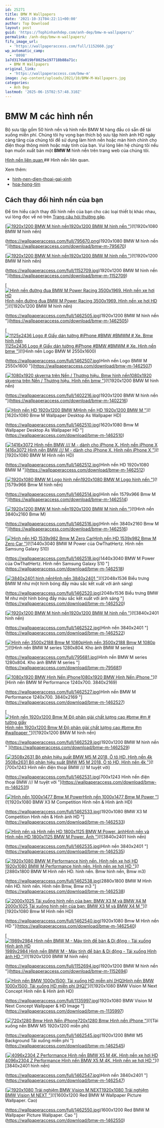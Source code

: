 ```yaml
---
id: 25271
title: BMW M Wallpapers
date: '2021-10-31T04:22:11+00:00'
author: Top Download
layout: post
guid: 'https://Tophinhanhdep.com/anh-dep/bmw-m-wallpapers/'
permalink: /anh-dep/bmw-m-wallpapers/
fifu_image_url:
  - 'https://wallpaperaccess.com/full/1152660.jpg'
wp_automatic_camp:
  - '8098'
1a7d317da019bf8025e197718b88a71c:
  - BMW M Wallpapers
original_link:
  - 'https://wallpaperaccess.com/bmw-m'
image: /wp-content/uploads/2021/10/BMW-M-Wallpapers.jpg
categories:
  - Ảnh Đẹp
lastmod: '2025-06-15T02:57:48.310Z'
---
```

# BMW M các hình nền

Bộ sưu tập gồm 50 hình nền và hình nền BMW M hàng đầu có sẵn để tải xuống miễn phí. Chúng tôi hy vọng bạn thích bộ sưu tập hình ảnh HD ngày càng tăng của chúng tôi để sử dụng làm hình nền hoặc màn hình chính cho điện thoại thông minh hoặc máy tính của bạn. Vui lòng liên hệ chúng tôi nếu bạn muốn xuất bản một **BMW M** hình nền trên trang web của chúng tôi.

[Hình nền liên quan ](#related) ## Hình nền liên quan.

   
 Xem thêm:

   
- [hinh-nen-dien-thoai-gai-xinh](https://tophinhanhdep.com/hinh-nen-dep/hinh-nen-dien-thoai-gai-xinh/)
- [hoa-hong-tim](https://tophinhanhdep.com/hoa-hong/hoa-hong-tim/)

## Cách thay đổi hình nền của bạn

Để tìm hiểu cách thay đổi hình nền của bạn cho các loại thiết bị khác nhau, vui lòng đọc về nó trên [Trang câu hỏi thường gặp](https://tophinhanhdep.com/faq/).

  
[[![1920x1200 BMW M hình nền](https://wallpaperaccess.com/full/1152660.jpg)1920x1200 BMW M hình nền "](https://wallpaperaccess.com/download/bmw-m-1152660)](![1920x1080 BMW M hình nền)

(https://wallpaperaccess.com/full/795670.png)1920x1080 BMW M hình nền "](https://wallpaperaccess.com/download/bmw-m-795670)

[[![1920x1200 BMW M hình nền](https://wallpaperaccess.com/full/1152666.jpg)1920x1200 BMW M hình nền "](https://wallpaperaccess.com/download/bmw-m-1152666)](![1920x1200 BMW M hình nền)

(https://wallpaperaccess.com/full/1152709.jpg)1920x1200 BMW M hình nền "](https://wallpaperaccess.com/download/bmw-m-1152709)

[[![Hình nền đường đua BMW M Power Racing 3500x1969.  Hình nền xe hơi HD](https://wallpaperaccess.com/full/795668.jpg)Hình nền đường đua BMW M Power Racing 3500x1969. Hình nền xe hơi HD "](https://wallpaperaccess.com/download/bmw-m-795668)](![1920x1200 BMW M hình nền)

(https://wallpaperaccess.com/full/1462505.jpg)1920x1200 BMW M hình nền "](https://wallpaperaccess.com/download/bmw-m-1462505)

[[![1125x2436 Logo # Giấy dán tường #iPhone #BMW #BMWM # Xe.  Bmw hình nền](https://wallpaperaccess.com/full/851018.jpg)1125x2436 Logo # Giấy dán tường #iPhone #BMW #BMWM # Xe. Hình nền bmw "](https://wallpaperaccess.com/download/bmw-m-851018)](![Hình nền Logo BMW M 2550x1600)

(https://wallpaperaccess.com/full/1462507.jpg)Hình nền Logo BMW M 2550x1600 "](https://wallpaperaccess.com/download/bmw-m-1462507)

[[![1080x1920 skverna trên Nền / Thương hiệu.  Bmw hình nền](https://wallpaperaccess.com/full/795671.jpg)1080x1920 skverna trên Nền / Thương hiệu. Hình nền bmw "](https://wallpaperaccess.com/download/bmw-m-795671)](![1920x1200 BMW M hình nền)

(https://wallpaperaccess.com/full/1402216.jpg)1920x1200 BMW M hình nền "](https://wallpaperaccess.com/download/bmw-m-1402216)

[[![Hình nền HD 1920x1200 BMW M](https://wallpaperaccess.com/full/1462509.jpg)Hình nền HD 1920x1200 BMW M "](https://wallpaperaccess.com/download/bmw-m-1462509)](![1620x1080 Bmw M Wallpaper Desktop As Wallpaper HD)

(https://wallpaperaccess.com/full/1462510.jpg)1620x1080 Bmw M Wallpaper Desktop As Wallpaper HD "](https://wallpaperaccess.com/download/bmw-m-1462510)

[[![1416x3072 Hình nền BMW /// M - dành cho iPhone X. Hình nền iPhone X](https://wallpaperaccess.com/full/851023.jpg)1416x3072 Hình nền BMW /// M - dành cho iPhone X. Hình nền iPhone X "](https://wallpaperaccess.com/download/bmw-m-851023)](![1920x1080 BMW M Hình nền HD)

(https://wallpaperaccess.com/full/1462512.jpg)Hình nền HD 1920x1080 BMW M "](https://wallpaperaccess.com/download/bmw-m-1462512)

[[![1920x1080 BMW M Logo hình nền](https://wallpaperaccess.com/full/1462513.jpg)1920x1080 BMW M Logo hình nền "](https://wallpaperaccess.com/download/bmw-m-1462513)](![1579x966 Bmw M hình nền)

(https://wallpaperaccess.com/full/1462514.jpg)Hình nền 1579x966 Bmw M "](https://wallpaperaccess.com/download/bmw-m-1462514)

[[![1920x1200 BMW M hình nền](https://wallpaperaccess.com/full/1401993.jpg)1920x1200 BMW M hình nền "](https://wallpaperaccess.com/download/bmw-m-1401993)](![Hình nền 3840x2160 Bmw M)

(https://wallpaperaccess.com/full/1462516.jpg)Hình nền 3840x2160 Bmw M "](https://wallpaperaccess.com/download/bmw-m-1462516)

[[![Hình nền HD 1539x982 Bmw M Zero Car](https://wallpaperaccess.com/full/1462517.jpg)Hình nền HD 1539x982 Bmw M Zero Car "](https://wallpaperaccess.com/download/bmw-m-1462517)](![1440x3040 BMW M Power của OwThatHertz.  Hình nền Samsung Galaxy S10)

(https://wallpaperaccess.com/full/1462518.jpg)1440x3040 BMW M Power của OwThatHertz. Hình nền Samsung Galaxy S10 "](https://wallpaperaccess.com/download/bmw-m-1462518)

[[![3840x2401 hình nền](https://wallpaperaccess.com/full/1462519.jpg)Hình nền 3840x2401 "](https://wallpaperaccess.com/download/bmw-m-1462519)](![2048x1536 Biểu trưng BMW M như một hình bóng đầy màu sắc kết xuất với ánh sáng)

(https://wallpaperaccess.com/full/1462520.jpg)2048x1536 Biểu trưng BMW M như một hình bóng đầy màu sắc kết xuất với ánh sáng "](https://wallpaperaccess.com/download/bmw-m-1462520)

[[![1920x1200 BMW M hình nền](https://wallpaperaccess.com/full/1462521.jpg)1920x1200 BMW M hình nền "](https://wallpaperaccess.com/download/bmw-m-1462521)](![3840x2401 hình nền)

(https://wallpaperaccess.com/full/1462522.jpg)Hình nền 3840x2401 "](https://wallpaperaccess.com/download/bmw-m-1462522)

[[![Hình nền 3500x2188 Bmw M 1080p](https://wallpaperaccess.com/full/1462523.jpg)Hình nền 3500x2188 Bmw M 1080p "](https://wallpaperaccess.com/download/bmw-m-1462523)](![Hình nền BMW M series 1280x804.  Kho ảnh BMW M series)

(https://wallpaperaccess.com/full/795681.jpg)Hình nền BMW M series 1280x804. Kho ảnh BMW M series "](https://wallpaperaccess.com/download/bmw-m-795681)

[[![1080x1920 BMW Hình Nền iPhone](https://wallpaperaccess.com/full/1272509.jpg)1080x1920 BMW Hình Nền iPhone "](https://wallpaperaccess.com/download/bmw-m-1272509)](![Hình nền BMW M Performance 1240x700.  3840x2169)

(https://wallpaperaccess.com/full/1462527.jpg)Hình nền BMW M Performance 1240x700. 3840x2169 "](https://wallpaperaccess.com/download/bmw-m-1462527)

[[![Hình nền 1920x1200 Bmw M Độ phân giải chất lượng cao #bmw #m # tường giấy](https://wallpaperaccess.com/full/1462528.jpg)Hình nền 1920x1200 Bmw M Độ phân giải chất lượng cao #bmw #m #wallpaper "](https://wallpaperaccess.com/download/bmw-m-1462528)](![1920x1200 BMW M hình nền)

(https://wallpaperaccess.com/full/1462529.jpg)1920x1200 BMW M hình nền " ](https://wallpaperaccess.com/download/bmw-m-1462529)

[[![3508x2631 Bộ phận hiệu suất BMW M5 M 2018, Ô tô HD, Hình nền 4k](https://wallpaperaccess.com/full/1462530.jpg)3508x2631 Bộ phận hiệu suất BMW M5 M 2018, Ô tô HD, Hình nền 4k "](https://wallpaperaccess.com/download/bmw-m-1462530)](![700x1243 Hình nền điện thoại BMW /// M tuyệt vời)

(https://wallpaperaccess.com/full/1462531.jpg)700x1243 Hình nền điện thoại BMW /// M tuyệt vời "](https://wallpaperaccess.com/download/bmw-m-1462531)

[[![Hình nền 1000x1477 Bmw M Power](https://wallpaperaccess.com/full/1462532.jpg)Hình nền 1000x1477 Bmw M Power "](https://wallpaperaccess.com/download/bmw-m-1462532)](![1920x1080 BMW X3 M Competition Hình nền & Hình ảnh HD)

(https://wallpaperaccess.com/full/1462533.jpg)1920x1080 BMW X3 M Competition Hình nền &amp; Hình ảnh HD "](https://wallpaperaccess.com/download/bmw-m-1462533)

[[![Hình nền và Hình nền HD 1800x1125 BMW M Power.  ảnh](https://wallpaperaccess.com/full/1462534.jpg)Hình nền và Hình nền HD 1800x1125 BMW M Power. Ảnh "](https://wallpaperaccess.com/download/bmw-m-1462534)](![3840x2401 hình nền)

(https://wallpaperaccess.com/full/1462535.jpg)Hình nền 3840x2401 "](https://wallpaperaccess.com/download/bmw-m-1462535)

[[![1920x1080 BMW M Performance hình nền.  Hình nền xe hơi HD](https://wallpaperaccess.com/full/1462536.jpg)1920x1080 BMW M Performance hình nền. Hình nền xe hơi HD "](https://wallpaperaccess.com/download/bmw-m-1462536)](![2880x1800 BMW M Hình nền HD.  hình nền.  Bmw hình nền, Bmw m3)

(https://wallpaperaccess.com/full/1462538.jpg)2880x1800 BMW M Hình nền HD. hình nền. Hình nền Bmw, Bmw m3 "](https://wallpaperaccess.com/download/bmw-m-1462538)

[[![2000x1025 Tải xuống hình nền của bạn: BMW X3 M và BMW X4 M](https://wallpaperaccess.com/full/1446904.jpg)2000x1025 Tải xuống hình nền của bạn: BMW X3 M và BMW X4 M "](https://wallpaperaccess.com/download/bmw-m-1446904)](![1920x1080 Bmw M Hình nền HD)

(https://wallpaperaccess.com/full/1462540.jpg)1920x1080 Bmw M Hình nền HD "](https://wallpaperaccess.com/download/bmw-m-1462540)

[[![1989x2984 Hình nền BMW M - Máy tính để bàn & Di động - Tải xuống Hình ảnh HD](https://wallpaperaccess.com/full/1462541.jpg)1989x2984 Hình nền BMW M - Máy tính để bàn &amp; Di động - Tải xuống Hình ảnh HD "](https://wallpaperaccess.com/download/bmw-m-1462541)](![1920x1200 BMW M hình nền)

(https://wallpaperaccess.com/full/1152694.jpg)1920x1200 BMW M hình nền "](https://wallpaperaccess.com/download/bmw-m-1152694)

[[![Hình nền BMW 1000x1500: Tải xuống HD miễn phí [HQ]](https://wallpaperaccess.com/full/1152683.jpg)Hình nền BMW 1000x1500: Tải xuống HD miễn phí \[HQ\]"](https://wallpaperaccess.com/download/bmw-m-1152683)](![1920x1080 BMW Vision M Next Concept Hình nền & Hình ảnh HD)

(https://wallpaperaccess.com/full/1135997.jpg)1920x1080 BMW Vision M Next Concept Wallpaper &amp; HD Image "](https://wallpaperaccess.com/download/bmw-m-1135997)

[[![720x1280 Bmw Hình Nền iPhone](https://wallpaperaccess.com/full/883392.jpg)720x1280 Bmw Hình nền iPhone "](https://wallpaperaccess.com/download/bmw-m-883392)](![Tải xuống nền BMW M5 1920x1200 miễn phí)

(https://wallpaperaccess.com/full/1462545.jpg)1920x1200 BMW M5 Background Tải xuống miễn phí "](https://wallpaperaccess.com/download/bmw-m-1462545)

[[![4096x2304 Z Performance Hình nền BMW X5 M 4K.  Hình nền xe hơi HD](https://wallpaperaccess.com/full/827063.jpg)4096x2304 Z Performance Hình nền BMW X5 M 4K. Hình nền xe hơi HD "](https://wallpaperaccess.com/download/bmw-m-827063)](![3840x2401 hình nền)

(https://wallpaperaccess.com/full/1462547.jpg)Hình nền 3840x2401 "](https://wallpaperaccess.com/download/bmw-m-1462547)

[[![1920x1080 Trải nghiệm BMW Vision M NEXT](https://wallpaperaccess.com/full/1462548.jpg)1920x1080 Trải nghiệm BMW Vision M NEXT "](https://wallpaperaccess.com/download/bmw-m-1462548)](![1600x1200 Red BMW M Wallpaper Picture Wallpaper.  Cao)

(https://wallpaperaccess.com/full/1462550.jpg)1600x1200 Red BMW M Wallpaper Picture Wallpaper. Cao "](https://wallpaperaccess.com/download/bmw-m-1462550)
